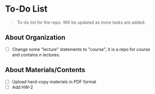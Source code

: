 # To-Do List
> To-do list for the repo. Will be updated as more tasks are added.

## About Organization
- [ ] Change some "lecture" statements to "course", it is a repo for *course* and contains *n* lectures.

## About Materials/Contents
- [ ] Upload hard-copy materials in PDF format
- [ ] Add HW-2
